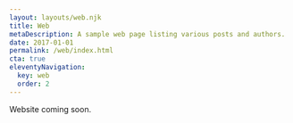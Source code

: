 ```yaml
---
layout: layouts/web.njk
title: Web
metaDescription: A sample web page listing various posts and authors.
date: 2017-01-01
permalink: /web/index.html
cta: true
eleventyNavigation:
  key: web
  order: 2
---
```


Website coming soon.